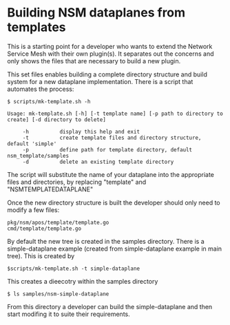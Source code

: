 # Building NSM dataplanes from templates

This is a starting point for a developer who wants to extend the Network Service Mesh with their own plugin(s). It separates out the concerns and only shows the files that are necessary to build a new plugin.

This set files enables building a complete directory structure and build system for a new dataplane implementation. There is a script that automates the process:

```
$ scripts/mk-template.sh -h
```

```
Usage: mk-template.sh [-h] [-t template name] [-p path to directory to create] [-d directory to delete]
 
     -h          display this help and exit
     -t          create template files and directory structure, default 'simple'
     -p          define path for template directory, default nsm_template/samples
     -d          delete an existing template directory

```

The script will substitute the name of your dataplane into the appropriate files and directories, by replacing "template" and "NSMTEMPLATEDATAPLANE"

Once the new directory structure is built the developer should only need to modify a few files:

```
pkg/nsm/apos/template/template.go
cmd/template/template.go
```

By default the new tree is created in the samples directory. There is a simple-dataplane example (created from simple-dataplane example in main tree). This is created by

```
$scripts/mk-template.sh -t simple-dataplane
```
This creates a dieecotry within the samples directory

```
$ ls samples/nsm-simple-dataplane
```
From this directory a developer can build the simple-dataplane and then start modifing it to suite their requirements.